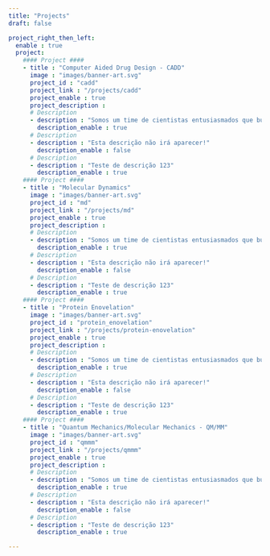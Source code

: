 ```yaml
---
title: "Projects"
draft: false

project_right_then_left:
  enable : true
  project:
    #### Project ####
    - title : "Computer Aided Drug Design - CADD"
      image : "images/banner-art.svg"
      project_id : "cadd"
      project_link : "/projects/cadd"
      project_enable : true
      project_description :
      # Description
      - description : "Somos um time de cientistas entusiasmados que buscam melhor entender fenômenos moleculares"
        description_enable : true
      # Description
      - description : "Esta descrição não irá aparecer!"
        description_enable : false
      # Description
      - description : "Teste de descrição 123"
        description_enable : true
    #### Project ####
    - title : "Molecular Dynamics"
      image : "images/banner-art.svg"
      project_id : "md"
      project_link : "/projects/md"
      project_enable : true
      project_description :
      # Description
      - description : "Somos um time de cientistas entusiasmados que buscam melhor entender fenômenos moleculares"
        description_enable : true
      # Description
      - description : "Esta descrição não irá aparecer!"
        description_enable : false
      # Description
      - description : "Teste de descrição 123"
        description_enable : true
    #### Project ####
    - title : "Protein Enovelation"
      image : "images/banner-art.svg"
      project_id : "protein_enovelation"
      project_link : "/projects/protein-enovelation"
      project_enable : true
      project_description :
      # Description
      - description : "Somos um time de cientistas entusiasmados que buscam melhor entender fenômenos moleculares"
        description_enable : true
      # Description
      - description : "Esta descrição não irá aparecer!"
        description_enable : false
      # Description
      - description : "Teste de descrição 123"
        description_enable : true
    #### Project ####
    - title : "Quantum Mechanics/Molecular Mechanics - QM/MM"
      image : "images/banner-art.svg"
      project_id : "qmmm"
      project_link : "/projects/qmmm"
      project_enable : true
      project_description :
      # Description
      - description : "Somos um time de cientistas entusiasmados que buscam melhor entender fenômenos moleculares"
        description_enable : true
      # Description
      - description : "Esta descrição não irá aparecer!"
        description_enable : false
      # Description
      - description : "Teste de descrição 123"
        description_enable : true

---
```



